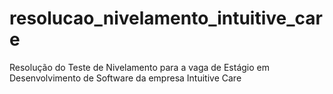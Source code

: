# resolucao_nivelamento_intuitive_care
Resolução do Teste de Nivelamento para a vaga de Estágio em Desenvolvimento de Software da empresa Intuitive Care

